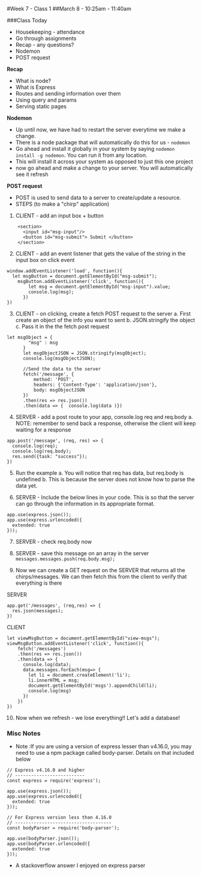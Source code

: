 #Week 7 - Class 1
##March 8 - 10:25am - 11:40am

###Class Today
* Housekeeping - attendance
* Go through assignments
* Recap - any questions?
* Nodemon
* POST request

**Recap**
* What is node?
* What is Express
* Routes and sending information over them
* Using query and params
* Serving static pages

**Nodemon**
* Up until now, we have had to restart the server everytime we make a change.
* There is a node package that will automatically do this for us - `nodemon`
* Go ahead and install it globally in your system by saying `nodemon install -g nodemon`. You can run it from any location.
* This will install it across your system as opposed to just this one project
* now go ahead and make a change to your server. You will automatically see it refresh

**POST request**
* POST is used to send data to a server to create/update a resource.
* STEPS (to make a "chirp" application)
1. CLIENT - add an input box + button
```
    <section>
      <input id="msg-input"/>
      <button id="msg-submit"> Submit </button>
    </section>
```

2. CLIENT - add an event listener that gets the value of the string in the input box on click event
```
window.addEventListener('load', function(){
  let msgButton = document.getElementById("msg-submit");
    msgButton.addEventListener('click', function(){
        let msg = document.getElementById("msg-input").value;
        console.log(msg);
      })
})
```

3. CLIENT - on clicking, create a fetch POST request to the server
  a. First create an object of the info you want to sent
  b. JSON.stringify the object
  c. Pass it in the the fetch post request
  ```
  let msgObject = {
          "msg" : msg
        }
        let msgObjectJSON = JSON.stringify(msgObject);
        console.log(msgObjectJSON);

        //Send the data to the server
        fetch('/message', {
            method: 'POST',
            headers: {'Content-Type': 'application/json'},
            body: msgObjectJSON
        })
        .then(res => res.json())
        .then(data => {  console.log(data )})
```

4. SERVER - add a post route to your app, console.log req and req.body
  a. NOTE: remember to send back a response, otherwise the client will keep waiting for a response
  ```
  app.post('/message', (req, res) => {
    console.log(req);
    console.log(req.body);
    res.send({task: "success"});
  })
  ```

5. Run the example
  a. You will notice that req has data, but req.body is undefined
  b. This is because the server does not know how to parse the data yet.

6. SERVER - Include the below lines in your code. This is so that the server can go through the information in its appropriate format.
```
app.use(express.json());
app.use(express.urlencoded({
  extended: true
}));
```

7. SERVER - check req.body now

8. SERVER - save this message on an array in the server
  `messages.messages.push(req.body.msg);`

9. Now we can create a GET request on the SERVER that returns all the chirps/messages. We can then fetch this from the client to verify that everything is there

SERVER
```
app.get('/messages', (req,res) => {
  res.json(messages);
})
```

CLIENT
```
let viewMsgButton = document.getElementById("view-msgs");
viewMsgButton.addEventListener('click', function(){
    fetch('/messages')
    .then(res => res.json())
    .then(data => {
      console.log(data);
      data.messages.forEach(msg=> {
        let li = document.createElement('li');
        li.innerHTML = msg;
        document.getElementById('msgs').appendChild(li);
        console.log(msg)
      })
    })
})
```

10. Now when we refresh - we lose everything!! Let's add a database!



### Misc Notes
* Note :If you are using a version of express lesser than v4.16.0, you may need to use a npm package called body-parser. Details on that included below
```
// Express v4.16.0 and higher
// --------------------------
const express = require('express');

app.use(express.json());
app.use(express.urlencoded({
  extended: true
}));

// For Express version less than 4.16.0
// ------------------------------------
const bodyParser = require('body-parser');

app.use(bodyParser.json());
app.use(bodyParser.urlencoded({
  extended: true
}));
```
* A stackoverflow answer I enjoyed on express parser
